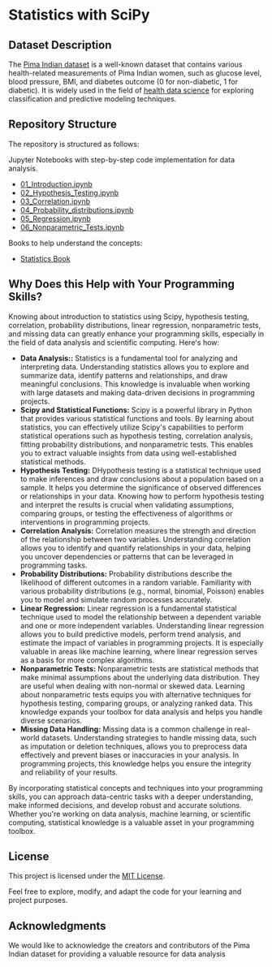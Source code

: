 # Statistics with SciPy


## Dataset Description

The [Pima Indian dataset](https://github.com/cloudpedagogy/data-science-programming/blob/main/books/Pima_Indian_Dataset.ipynb) is a well-known dataset that contains various health-related measurements of Pima Indian women, such as glucose level, blood pressure, BMI, and diabetes outcome (0 for non-diabetic, 1 for diabetic). It is widely used in the field of [health data science](https://github.com/cloudpedagogy/data-science-programming/blob/main/books/Health_Data_Science.ipynb) for exploring classification and predictive modeling techniques.

## Repository Structure
The repository is structured as follows:

 Jupyter Notebooks with step-by-step code implementation for data analysis.
  - [01_Introduction.ipynb](https://github.com/cloudpedagogy/data-science-programming/blob/main/statistics-scipy/01_Introduction.ipynb)
  - [02_Hypothesis_Testing.ipynb](https://github.com/cloudpedagogy/data-science-programming/blob/main/statistics-scipy/02_Hypothesis_Testing.ipynb)
  - [03_Correlation.ipynb](https://github.com/cloudpedagogy/data-science-programming/blob/main/statistics-scipy/03_Correlation.ipynb)
  - [04_Probability_distributions.ipynb](https://github.com/cloudpedagogy/data-science-programming/blob/main/statistics-scipy/04_Probability_distributions.ipynb)
  - [05_Regression.ipynb](https://github.com/cloudpedagogy/data-science-programming/blob/main/statistics-scipy/05_Regression.ipynb)
  - [06_Nonparametric_Tests.ipynb](https://github.com/cloudpedagogy/data-science-programming/blob/main/statistics-scipy/06_Nonparametric_Tests.ipynb)

Books to help understand the concepts:
  - [Statistics Book](https://github.com/cloudpedagogy/data-science-programming/blob/main/books/Statistics.ipynb)

## Why Does this Help with Your Programming Skills?
Knowing about introduction to statistics using Scipy, hypothesis testing, correlation, probability distributions, linear regression, nonparametric tests, and missing data can greatly enhance your programming skills, especially in the field of data analysis and scientific computing. Here's how:

- **Data Analysis::** Statistics is a fundamental tool for analyzing and interpreting data. Understanding statistics allows you to explore and summarize data, identify patterns and relationships, and draw meaningful conclusions. This knowledge is invaluable when working with large datasets and making data-driven decisions in programming projects.
- **Scipy and Statistical Functions:** Scipy is a powerful library in Python that provides various statistical functions and tools. By learning about statistics, you can effectively utilize Scipy's capabilities to perform statistical operations such as hypothesis testing, correlation analysis, fitting probability distributions, and nonparametric tests. This enables you to extract valuable insights from data using well-established statistical methods.
- **Hypothesis Testing:** DHypothesis testing is a statistical technique used to make inferences and draw conclusions about a population based on a sample. It helps you determine the significance of observed differences or relationships in your data. Knowing how to perform hypothesis testing and interpret the results is crucial when validating assumptions, comparing groups, or testing the effectiveness of algorithms or interventions in programming projects.
- **Correlation Analysis:** Correlation measures the strength and direction of the relationship between two variables. Understanding correlation allows you to identify and quantify relationships in your data, helping you uncover dependencies or patterns that can be leveraged in programming tasks. 
- **Probability Distributions:** Probability distributions describe the likelihood of different outcomes in a random variable. Familiarity with various probability distributions (e.g., normal, binomial, Poisson) enables you to model and simulate random processes accurately. 
- **Linear Regression:** Linear regression is a fundamental statistical technique used to model the relationship between a dependent variable and one or more independent variables. Understanding linear regression allows you to build predictive models, perform trend analysis, and estimate the impact of variables in programming projects. It is especially valuable in areas like machine learning, where linear regression serves as a basis for more complex algorithms.
- **Nonparametric Tests:**  Nonparametric tests are statistical methods that make minimal assumptions about the underlying data distribution. They are useful when dealing with non-normal or skewed data. Learning about nonparametric tests equips you with alternative techniques for hypothesis testing, comparing groups, or analyzing ranked data. This knowledge expands your toolbox for data analysis and helps you handle diverse scenarios.
- **Missing Data Handling:** Missing data is a common challenge in real-world datasets. Understanding strategies to handle missing data, such as imputation or deletion techniques, allows you to preprocess data effectively and prevent biases or inaccuracies in your analysis. In programming projects, this knowledge helps you ensure the integrity and reliability of your results.

By incorporating statistical concepts and techniques into your programming skills, you can approach data-centric tasks with a deeper understanding, make informed decisions, and develop robust and accurate solutions. Whether you're working on data analysis, machine learning, or scientific computing, statistical knowledge is a valuable asset in your programming toolbox.

## License
This project is licensed under the [MIT License](LICENSE).

Feel free to explore, modify, and adapt the code for your learning and project purposes.

## Acknowledgments
We would like to acknowledge the creators and contributors of the Pima Indian dataset for providing a valuable resource for data analysis

